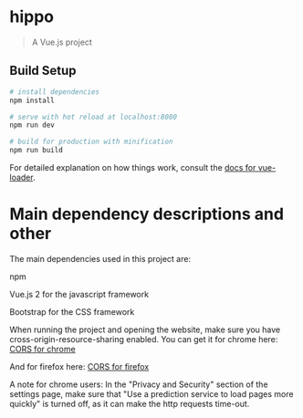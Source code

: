 # hippo

> A Vue.js project

## Build Setup

``` bash
# install dependencies
npm install

# serve with hot reload at localhost:8080
npm run dev

# build for production with minification
npm run build
```

For detailed explanation on how things work, consult the [docs for vue-loader](http://vuejs.github.io/vue-loader).

# Main dependency descriptions and other

The main dependencies used in this project are: 

npm

Vue.js 2 for the javascript framework

Bootstrap for the CSS framework

When running the project and opening the website, make sure you have 
cross-origin-resource-sharing enabled. You can get it for chrome here:
[CORS for chrome](https://chrome.google.com/webstore/detail/allow-control-allow-origi/nlfbmbojpeacfghkpbjhddihlkkiljbi?hl=en)

And for firefox here:
[CORS for firefox](https://addons.mozilla.org/en-US/firefox/addon/cors-everywhere/)

A note for chrome users: In the "Privacy and Security" section of the settings page, make sure that
"Use a prediction service to load pages more quickly" is turned off, as it can make the http requests time-out.